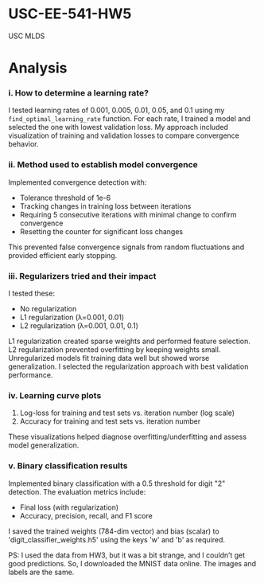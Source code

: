 # USC-EE-541-HW5
USC MLDS
# Analysis

### i. How to determine a learning rate?
I tested learning rates of 0.001, 0.005, 0.01, 0.05, and 0.1 using my `find_optimal_learning_rate` function. For each rate, I trained a model and selected the one with lowest validation loss. My approach included visualization of training and validation losses to compare convergence behavior.

### ii. Method used to establish model convergence
Implemented convergence detection with:
- Tolerance threshold of 1e-6
- Tracking changes in training loss between iterations
- Requiring 5 consecutive iterations with minimal change to confirm convergence
- Resetting the counter for significant loss changes

This prevented false convergence signals from random fluctuations and provided efficient early stopping.

### iii. Regularizers tried and their impact
I tested these:
- No regularization
- L1 regularization (λ=0.001, 0.01)
- L2 regularization (λ=0.001, 0.01, 0.1)

L1 regularization created sparse weights and performed feature selection. L2 regularization prevented overfitting by keeping weights small. Unregularized models fit training data well but showed worse generalization. I selected the regularization approach with best validation performance.

### iv. Learning curve plots
1. Log-loss for training and test sets vs. iteration number (log scale)
2. Accuracy for training and test sets vs. iteration number

These visualizations helped diagnose overfitting/underfitting and assess model generalization.

### v. Binary classification results
Implemented binary classification with a 0.5 threshold for digit "2" detection. The evaluation metrics include:
- Final loss (with regularization)
- Accuracy, precision, recall, and F1 score

I saved the trained weights (784-dim vector) and bias (scalar) to 'digit_classifier_weights.h5' using the keys 'w' and 'b' as required.

PS:  I used the data from HW3, but it was a bit strange, and I couldn’t get good predictions. So, I downloaded the MNIST data online. The images and labels are the same.
